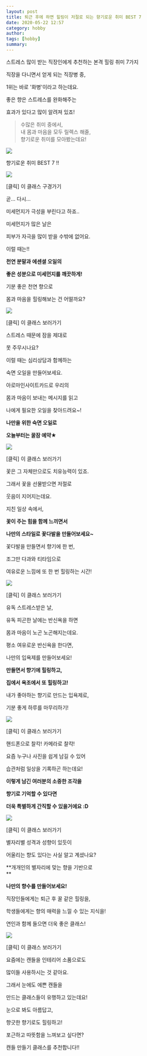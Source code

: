 ```yaml
---
layout: post
title: 퇴근 후에 하면 힐링이 저절로 되는 향기로운 취미 BEST 7
date: 2020-05-22 12:57
category: hobby
author: 
tags: [hobby]
summary: 
---
```


스트레스 많이 받는 직장인에게 추천하는 본격 힐링 취미 7가지


직장을 다니면서 얻게 되는 직장병 중,

1위는 바로 '화병'이라고 하는데요.

  

좋은 향은 스트레스를 완화해주는

효과가 있다고 많이 알려져 있죠!

> 수많은 취미 중에서,  
> 내 몸과 마음을 모두 릴렉스 해줄,  
> 향기로운 취미를 모아봤는데요!  

![](https://img1.daumcdn.net/thumb/R720x0/?fname=https%3A%2F%2Ft1.daumcdn.net%2Fliveboard%2Ftaling%2F254dcf5341174ef4a8f44da3eac266a6.JPG)

  

향기로운 취미 BEST 7 !!

![](https://img1.daumcdn.net/thumb/R720x0/?fname=https://t1.daumcdn.net/liveboard/taling/3156170d2a9940eb8f37c48f9c91f7c7.JPG)[](https://taling.me/Talent/Detail/17599?utm_source=kakao&utm_medium=1%EB%B6%84&utm_campaign=%EC%A0%95%EB%B3%B4%EA%B3%B5%EC%9C%A0_%EB%9D%BC%EC%9D%B4%ED%94%84%EC%8A%A4%ED%83%80%EC%9D%BC&utm_term=&utm_content=_%ED%95%B8%EB%93%9C%EB%A9%94%EC%9D%B4%EB%93%9C_%ED%96%A5%EA%B8%B0%EC%B7%A8%EB%AF%B8_%EA%B0%95%ED%95%98%EB%9D%BC&mktCateMain=7&mktCateSub=)

[클릭] 이 클래스 구경가기

  

곧... 다시...

미세먼지가 극성을 부린다고 하죠..

  

미세먼지가 많은 날은

피부가 자극을 많이 받을 수밖에 없어요.

  

이럴 때는!!

**천연 분말과 에센셜 오일의**

**좋은 성분으로 미세먼지를 깨끗하게!**

  

기분 좋은 천연 향으로

몸과 마음을 힐링해보는 건 어떨까요?

  

![](https://img1.daumcdn.net/thumb/R720x0/?fname=https://t1.daumcdn.net/liveboard/taling/1daade65b8ed4a17ae669b252e0ed077.JPG)[](https://taling.me/Talent/Detail/16815?utm_source=kakao&utm_medium=1%EB%B6%84&utm_campaign=%EC%A0%95%EB%B3%B4%EA%B3%B5%EC%9C%A0_%EB%9D%BC%EC%9D%B4%ED%94%84%EC%8A%A4%ED%83%80%EC%9D%BC&utm_term=&utm_content=_%ED%95%B8%EB%93%9C%EB%A9%94%EC%9D%B4%EB%93%9C_%ED%96%A5%EA%B8%B0%EC%B7%A8%EB%AF%B8_%EC%9D%B4%EC%9C%A0%EB%A6%BC&mktCateMain=7&mktCateSub=)

[클릭] 이 클래스 보러가기

  

스트레스 때문에 잠을 제대로

못 주무시나요?

  

이럴 때는 심리상담과 함께하는

숙면 오일을 만들어보세요.

  

아로마인사이트카드로 우리의

몸과 마음이 보내는 메시지를 읽고

나에게 필요한 오일을 찾아드려요~!

  

**나만을 위한 숙면 오일로**

**오늘부터는 꿀잠 예약★**

  

![](https://img1.daumcdn.net/thumb/R720x0/?fname=https://t1.daumcdn.net/liveboard/taling/6dff7166eadb43ac81354c5a1f43a4e3.JPG)[](https://taling.me/Talent/Detail/17553?utm_source=kakao&utm_medium=1%EB%B6%84&utm_campaign=%EC%A0%95%EB%B3%B4%EA%B3%B5%EC%9C%A0_%EB%9D%BC%EC%9D%B4%ED%94%84%EC%8A%A4%ED%83%80%EC%9D%BC&utm_term=&utm_content=_%ED%95%B8%EB%93%9C%EB%A9%94%EC%9D%B4%EB%93%9C_%ED%96%A5%EA%B8%B0%EC%B7%A8%EB%AF%B8_%EC%A0%84%EC%83%81%EC%95%84&mktCateMain=7&mktCateSub=)

[클릭] 이 클래스 보러가기

  

꽃은 그 자체만으로도 치유능력이 있죠.

그래서 꽃을 선물받으면 저절로

웃음이 지어지는데요.

  

지친 일상 속에서,

**꽃이 주는 힘을 함께 느끼면서**

**나만의 스타일로 꽃다발을 만들어보세요~**

  

꽃다발을 만들면서 향기에 한 번,

조그만 다과와 티타임으로

여유로운 느낌에 또 한 번 힐링하는 시간!

  

![](https://img1.daumcdn.net/thumb/R720x0/?fname=https://t1.daumcdn.net/liveboard/taling/09384f1b49494bb6905705a1572394e8.JPG)[](https://taling.me/Talent/Detail/17466?utm_source=kakao&utm_medium=1%EB%B6%84&utm_campaign=%EC%A0%95%EB%B3%B4%EA%B3%B5%EC%9C%A0_%EB%9D%BC%EC%9D%B4%ED%94%84%EC%8A%A4%ED%83%80%EC%9D%BC&utm_term=&utm_content=_%ED%95%B8%EB%93%9C%EB%A9%94%EC%9D%B4%EB%93%9C_%ED%96%A5%EA%B8%B0%EC%B7%A8%EB%AF%B8_%EC%98%A4%EC%A3%BC%EC%97%B0&mktCateMain=7&mktCateSub=)

[클릭] 이 클래스 보러가기

  

유독 스트레스받은 날,

유독 피곤한 날에는 반신욕을 하면

몸과 마음이 노곤 노곤해지는데요.

  

평소 여유로운 반신욕을 한다면,

나만의 입욕제를 만들어보세요!

  

**만들면서 향기에 힐링하고,**

**집에서 욕조에서 또 힐링하고!**

  

내가 좋아하는 향기로 만드는 입욕제로,

기분 좋게 하루를 마무리하기!

  

![](https://img1.daumcdn.net/thumb/R720x0/?fname=https://t1.daumcdn.net/liveboard/taling/5c706e607f694c84a11fad3924dac7f1.JPG)[](https://taling.me/Talent/Detail/13219?utm_source=kakao&utm_medium=1%EB%B6%84&utm_campaign=%EC%A0%95%EB%B3%B4%EA%B3%B5%EC%9C%A0_%EB%9D%BC%EC%9D%B4%ED%94%84%EC%8A%A4%ED%83%80%EC%9D%BC&utm_term=&utm_content=_%ED%95%B8%EB%93%9C%EB%A9%94%EC%9D%B4%EB%93%9C_%ED%96%A5%EA%B8%B0%EC%B7%A8%EB%AF%B8_%EC%86%A1%EC%9D%80%ED%95%98&mktCateMain=7&mktCateSub=)

[클릭] 이 클래스 보러가기

  

핸드폰으로 찰칵! 카메라로 찰칵!

  

요즘 누구나 사진을 쉽게 남길 수 있어

습관처럼 일상을 기록하곤 하는데요!

**이렇게 남긴 여러분의 소중한 조각을**

**향기로 기억할 수 있다면**

**더욱 특별하게 간직할 수 있을거에요 :D**

  

![](https://img1.daumcdn.net/thumb/R720x0/?fname=https://t1.daumcdn.net/liveboard/taling/2b53919cd8ba41a4a690a9c09f3bebd0.JPG)[](https://taling.me/Talent/Detail/3281?utm_source=kakao&utm_medium=1%EB%B6%84&utm_campaign=%EC%A0%95%EB%B3%B4%EA%B3%B5%EC%9C%A0_%EB%9D%BC%EC%9D%B4%ED%94%84%EC%8A%A4%ED%83%80%EC%9D%BC&utm_term=&utm_content=_%ED%95%B8%EB%93%9C%EB%A9%94%EC%9D%B4%EB%93%9C_%ED%96%A5%EA%B8%B0%EC%B7%A8%EB%AF%B8_%EC%9D%B4%EC%88%98%EB%B9%88&mktCateMain=7&mktCateSub=)

[클릭] 이 클래스 보러가기

  

별자리별 성격과 성향이 있듯이

어울리는 향도 있다는 사실 알고 계셨나요?

  

**개개인의 별자리에 맞는 향을 기반으로  
**

**나만의 향수를 만들어보세요!**

  

직장인들에게는 퇴근 후 꿀 같은 힐링을,

학생들에게는 향의 매력을 느낄 수 있는 지식을!

  

연인과 함께 들으면 더욱 좋은 클래스!

  

![](https://img1.daumcdn.net/thumb/R720x0/?fname=https://t1.daumcdn.net/liveboard/taling/0cc3570fcb044483866f0de09dad62b7.JPG)[](https://taling.me/Talent/Detail/10491?utm_source=kakao&utm_medium=1%EB%B6%84&utm_campaign=%EC%A0%95%EB%B3%B4%EA%B3%B5%EC%9C%A0_%EB%9D%BC%EC%9D%B4%ED%94%84%EC%8A%A4%ED%83%80%EC%9D%BC&utm_term=&utm_content=_%ED%95%B8%EB%93%9C%EB%A9%94%EC%9D%B4%EB%93%9C_%ED%96%A5%EA%B8%B0%EC%B7%A8%EB%AF%B8_Dami_Kim&mktCateMain=7&mktCateSub=)

[클릭] 이 클래스 보러가기

  

요즘에는 캔들을 인테리어 소품으로도

많이들 사용하시는 것 같아요.

  

그래서 눈에도 에쁜 캔들을

만드는 클래스들이 유행하고 있는데요!

  

눈으로 봐도 아름답고,

향긋한 향기로도 힐링하고!

  

포근하고 따뜻함을 느껴보고 싶다면?

캔들 만들기 클래스를 추천합니다!!